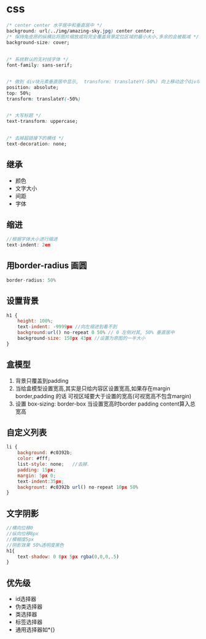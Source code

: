 # css
```css
/* center center 水平居中和垂直居中 */
background: url(../img/amazing-sky.jpg) center center;
/* 保持兔皮昂的纵横比将图片缩放成将完全覆盖背景定位区域的最小大小,多余的会被裁减 */
background-size: cover;
  
  
/* 系统默认的无衬线字体 */
font-family: sans-serif;


/* 做到 div块元素垂直居中显示,  transform: translateY(-50%) 向上移动这个div块的50%的高度*/
position: absolute;
top: 50%;
transform: translateY(-50%)

 
/* 大写标题 */
text-transform: uppercase;

 
/* 去掉超链接下的横线 */
text-decoration: none;
```


##	继承
+	颜色
+ 	文字大小
+  间距
+  字体

## 缩进
```js
//根据字体大小进行缩进
text-indent: 2em
```

## 用border-radius 画圆
```js
border-radius: 50%
```

## 设置背景
```js
h1 {
	height: 100%;
	text-indent: -9999px //向左缩进到看不到
	background:url() no-repeat 0 50% // 0 左侧对其, 50% 垂直居中
	background-size: 150px 43px //设置为原图的一半大小
}
```

## 盒模型
1.	背景只覆盖到padding
2. 当给盒模型设置宽高,其实是只给内容区设置宽高,如果存在margin border,padding 的话 可视区域要大于设置的宽高(可视宽高不包含margin)
3. 设置 box-sizing: border-box 当设置宽高时border padding content算入总宽高


## 自定义列表
```js
li {
	background: #c0392b;
	color: #fff;
	list-style: none;	//去掉.
	padding: 15px;
	margin: 5px 0;
	text-indent:35px;
	backgrount: #c0392b url() no-repeat 10px 50%
}
```

## 文字阴影
```js
//横向位移0
//纵向位移8px
//模糊度5px
//阴影效果 50%透明度黑色
h1{
	text-shadow: 0 8px 5px rgba(0,0,0,.5)
}
```

## 优先级
+	id选择器 
+ 	伪类选择器
+  类选择器
+  标签选择器
+  通用选择器如*{}











